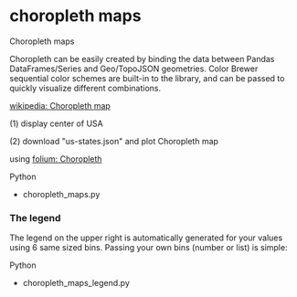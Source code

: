 choropleth maps
===============

Choropleth maps

Choropleth can be easily created by binding the data between Pandas DataFrames/Series and Geo/TopoJSON geometries. 
Color Brewer sequential color schemes are built-in to the library, and can be passed to quickly visualize different combinations.

[wikipedia: Choropleth map](https://en.wikipedia.org/wiki/Choropleth_map)

(1) display center of USA

(2) download "us-states.json"
and plot Choropleth map

using [folium: Choropleth](https://python-visualization.github.io/folium/modules.html#folium.features.Choropleth)

Python
- choropleth_maps.py

### The legend

The legend on the upper right is automatically generated for your values using 6 same sized bins. 
Passing your own bins (number or list) is simple:

Python
- choropleth_maps_legend.py
